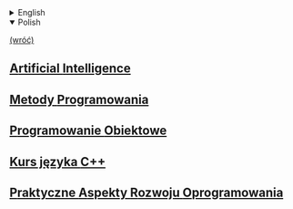 <details>
    <summary>English</summary>

[(back)](../../../)
## [**A**rtificial **I**ntelligence](AI/)
## [Programming Methods](MP/)
## [Object Oriented Programming](PO/)
## [C++ language course](CPP/)
## [Practical Aspects of Software Development](PARO/)

</details>

<details open>
    <summary>Polish</summary>

[(wróć)](../../../)
## [**A**rtificial **I**ntelligence](AI/)
## [**M**etody **P**rogramowania](MP/)
## [**P**rogramowanie **O**biektowe](PO/)
## [Kurs języka **C++**](CPP/)
## [**P**raktyczne **A**spekty **R**ozwoju **O**programowania](PARO/)

</details>


